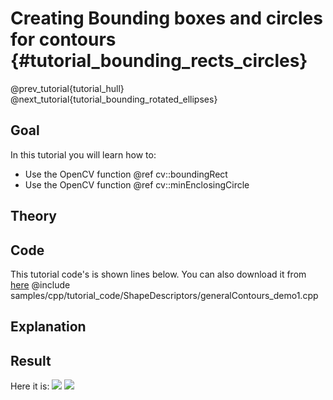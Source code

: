 Creating Bounding boxes and circles for contours {#tutorial_bounding_rects_circles}
================================================

@prev_tutorial{tutorial_hull}
@next_tutorial{tutorial_bounding_rotated_ellipses}

Goal
----

In this tutorial you will learn how to:

-   Use the OpenCV function @ref cv::boundingRect
-   Use the OpenCV function @ref cv::minEnclosingCircle

Theory
------

Code
----

This tutorial code's is shown lines below. You can also download it from
[here](https://github.com/opencv/opencv/tree/master/samples/cpp/tutorial_code/ShapeDescriptors/generalContours_demo1.cpp)
@include samples/cpp/tutorial_code/ShapeDescriptors/generalContours_demo1.cpp

Explanation
-----------

Result
------

Here it is:
![](images/Bounding_Rects_Circles_Source_Image.jpg)
![](images/Bounding_Rects_Circles_Result.jpg)
